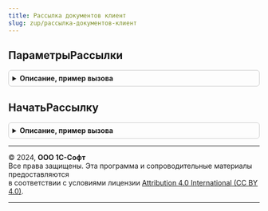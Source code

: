 ```yaml
---
title: Рассылка документов клиент
slug: zup/рассылка-документов-клиент
---
```



## ПараметрыРассылки
<details style="margin: 1em 0; padding: 0.5em; border: 1px solid #ccc; border-radius: 6px;">

<summary style="font-weight: bold; cursor: pointer;">Описание, пример вызова</summary>

```bsl

// Формирует структуру параметров для вызова НачатьРассылку.
//
// Возвращаемое значение:
//  Структура - Параметры рассылки:
// * ЗаголовокФормы - Строка - с помощью параметра можно переопределить заголовок формы рассылки.
// * ПечатныеФормы - Структура, Массив - рассылаемые печатные формы, см. РассылкаДокументовКлиентСервер.НоваяПечатнаяФорма().
// * ТемаПисьма - Строка - тема сопроводительного письма по умолчанию.
// * ТекстПисьма - Строка - текст сопроводительного письма по умолчанию.
//
Функция ПараметрыРассылки() Экспорт
```

Пример вызова
```bsl
Результат = РассылкаДокументовКлиент.ПараметрыРассылки() 
```
</details>

## НачатьРассылку
<details style="margin: 1em 0; padding: 0.5em; border: 1px solid #ccc; border-radius: 6px;">

<summary style="font-weight: bold; cursor: pointer;">Описание, пример вызова</summary>

```bsl

// Метод предназначен для запуска рассылки документов в случае, если документ не подключен к механизму состава документов,
// или по другой причине требуется сделать рассылку по заданному набору получателей.
//
// Параметры:
//  РассылаемыеДокументы - ОпределяемыйТип.РассылаемыйДокумент.
//  Получатели - Массив Из Структура - обязательные поля РассылаемыйДокумент и Получатель.
//  ПараметрыРассылки - Неопределено, Структура - см. ПараметрыРассылки().
//
Процедура НачатьРассылку(РассылаемыеДокументы, Получатели, ПараметрыРассылки = Неопределено) Экспорт
```

Пример вызова
```bsl
РассылкаДокументовКлиент.НачатьРассылку(РассылаемыеДокументы, Получатели, ПараметрыРассылки);
```
</details>

---

© 2024, **ООО 1С-Софт**  
Все права защищены. Эта программа и сопроводительные материалы предоставляются  
в соответствии с условиями лицензии [Attribution 4.0 International (CC BY 4.0)](https://creativecommons.org/licenses/by/4.0/legalcode).

---
